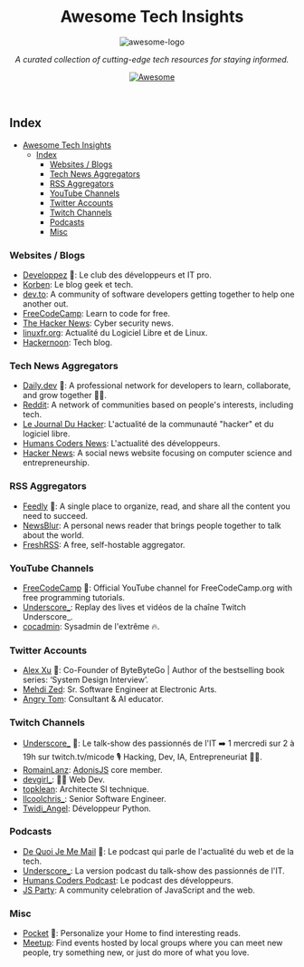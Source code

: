 <div align='center'>

# Awesome Tech Insights
![awesome-logo](https://github.com/sangimed/awesome-tech-insights/assets/857405/63618b3c-9f64-4b1b-bdb2-ff0fec5cf2e0)

_A curated collection of cutting-edge tech resources for staying informed._ <br>

[![Awesome](https://awesome.re/badge-flat.svg)](https://awesome.re)

</div> <br>

## Index

- [Awesome Tech Insights](#awesome-tech-insights)
  - [Index](#index)
    - [Websites / Blogs](#websites--blogs)
    - [Tech News Aggregators](#tech-news-aggregators)
    - [RSS Aggregators](#rss-aggregators)
    - [YouTube Channels](#youtube-channels)
    - [Twitter Accounts](#twitter-accounts)
    - [Twitch Channels](#twitch-channels)
    - [Podcasts](#podcasts)
    - [Misc](#misc)

### Websites / Blogs

- [Developpez](https://www.developpez.com/) 🌟: Le club des développeurs et IT pro.
- [Korben](https://korben.info/): Le blog geek et tech.
- [dev.to](https://dev.to/): A community of software developers getting together to help one another out.
- [FreeCodeCamp](https://www.freecodecamp.org/news/): Learn to code for free.
- [The Hacker News](https://thehackernews.com/): Cyber security news.
- [linuxfr.org](https://linuxfr.org/): Actualité du Logiciel Libre et de Linux.
- [Hackernoon](https://hackernoon.com/): Tech blog.

### Tech News Aggregators

- [Daily.dev](https://daily.dev/) 🌟: A professional network for developers to learn, collaborate, and grow together 👩‍💻.
- [Reddit](https://www.reddit.com/): A network of communities based on people's interests, including tech.
- [Le Journal Du Hacker](https://www.journalduhacker.net/): L'actualité de la communauté "hacker" et du logiciel libre.
- [Humans Coders News](https://news.humancoders.com/): L'actualité des développeurs.
- [Hacker News](https://news.ycombinator.com/): A social news website focusing on computer science and entrepreneurship.

### RSS Aggregators

- [Feedly](https://feedly.com/) 🌟: A single place to organize, read, and share all the content you need to succeed.
- [NewsBlur](https://newsblur.com/): A personal news reader that brings people together to talk about the world.
- [FreshRSS](https://freshrss.org/): A free, self-hostable aggregator.

### YouTube Channels

- [FreeCodeCamp](https://www.youtube.com/@FreeCodeCamp) 🌟: Official YouTube channel for FreeCodeCamp.org with free programming tutorials.
- [Underscore_](https://www.youtube.com/@Underscore_): Replay des lives et vidéos de la chaîne Twitch Underscore_.
- [cocadmin](https://www.youtube.com/@cocadmin): Sysadmin de l'extrême 🔥.

### Twitter Accounts

- [Alex Xu](https://x.com/alexxubyte) 🌟: Co-Founder of ByteByteGo | Author of the bestselling book series: ‘System Design Interview’.
- [Mehdi Zed](https://x.com/jesuisundev): Sr. Software Engineer at Electronic Arts.
- [Angry Tom](https://x.com/AngryTomtweets): Consultant & AI educator.

### Twitch Channels

- [Underscore_](https://www.twitch.tv/Micode) 🌟: Le talk-show des passionnés de l'IT ➡️ 1 mercredi sur 2 à 19h sur twitch.tv/micode 🎙 Hacking, Dev, IA, Entrepreneuriat 🧑‍💻.
- [RomainLanz](https://www.twitch.tv/romainlanz): [AdonisJS](https://adonisjs.com/) core member.
- [devgirl_](https://www.twitch.tv/devgirl_): 👩‍💻 Web Dev.
- [topklean](https://www.twitch.tv/topklean): Architecte SI technique.
- [llcoolchris_](https://www.twitch.tv/llcoolchris_): Senior Software Engineer.
- [Twidi_Angel](https://www.twitch.tv/twidi_angel): Développeur Python.

### Podcasts

- [De Quoi Je Me Mail](https://open.spotify.com/show/5JcrhwudXwLMft4hYuYOBi?si=ad4d0cec9cf94cac) 🌟: Le podcast qui parle de l'actualité du web et de la tech.
- [Underscore_](https://open.spotify.com/show/1sz1NhoHqbpXbzNlpOnFoz?si=03588253b757414d): La version podcast du talk-show des passionnés de l'IT.
- [Humans Coders Podcast](https://open.spotify.com/show/3tLO8LmKVl96cSp7J3INwh?si=3f978cdaf3d74019): Le podcast des développeurs.
- [JS Party](https://open.spotify.com/show/2ySVrxGkN6n6frMTo9Nsrt?si=e7d4f175b7564de6): A community celebration of JavaScript and the web.

### Misc

- [Pocket](https://getpocket.com/home) 🌟: Personalize your Home to find interesting reads.
- [Meetup](https://www.meetup.com/): Find events hosted by local groups where you can meet new people, try something new, or just do more of what you love.
